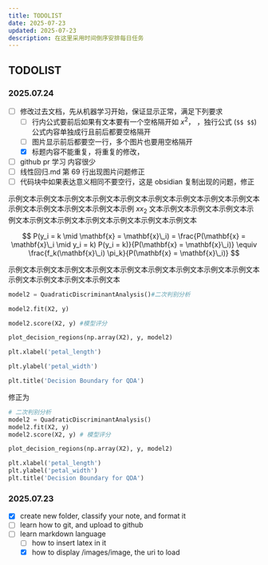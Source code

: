 ```yaml
---
title: TODOLIST
date: 2025-07-23
updated: 2025-07-23
description: 在这里采用时间倒序安排每日任务
---
```


## TODOLIST

### 2025.07.24

- [ ] 修改过去文档，先从机器学习开始，保证显示正常，满足下列要求
  - [ ] 行内公式要前后如果有文本要有一个空格隔开如 $x^2$， ，独行公式 (`$$ $$`) 公式内容单独成行且前后都要空格隔开
  - [ ] 图片显示前后都要空一行，多个图片也要用空格隔开
  - [x] 标题内容不能重复，将重复的修改，
- [ ] github pr 学习 内容很少
- [ ] 线性回归.md 第 69 行出现图片问题修正
- [ ] 代码块中如果表达意义相同不要空行，这是 obsidian 复制出现的问题，修正

示例文本示例文本示例文本示例文本示例文本示例文本示例文本示例文本示例文本示例文本示例文本示例文本示例文本示例 $x x_2$   文本示例文本示例文本示例文本示例文本示例文本示例文本示例文本示例文本示例文本示例文本

$$
P(y_i = k \mid \mathbf{x} = \mathbf{x}\_i) = \frac{P(\mathbf{x} = \mathbf{x}\_i \mid y_i = k) P(y_i = k)}{P(\mathbf{x} = \mathbf{x}\_i)} \equiv \frac{f_k(\mathbf{x}\_i) \pi_k}{P(\mathbf{x} = \mathbf{x}\_i)}
$$

示例文本示例文本示例文本示例文本示例文本示例文本示例文本示例文本示例文本示例文本示例文本示例文本示例文本

```python
model2 = QuadraticDiscriminantAnalysis()#二次判别分析

model2.fit(X2, y)

model2.score(X2, y) #模型评分

plot_decision_regions(np.array(X2), y, model2)

plt.xlabel('petal_length')

plt.ylabel('petal_width')

plt.title('Decision Boundary for QDA')
```

修正为

```python
# 二次判别分析
model2 = QuadraticDiscriminantAnalysis()
model2.fit(X2, y)
model2.score(X2, y) # 模型评分

plot_decision_regions(np.array(X2), y, model2)

plt.xlabel('petal_length')
plt.ylabel('petal_width')
plt.title('Decision Boundary for QDA')
```

### 2025.07.23

- [x] create new folder, classify your note, and format it
- [ ] learn how to git, and upload to github
- [ ] learn markdown language
  - [ ] how to insert latex in it
  - [x] how to display /images/image, the uri to load

